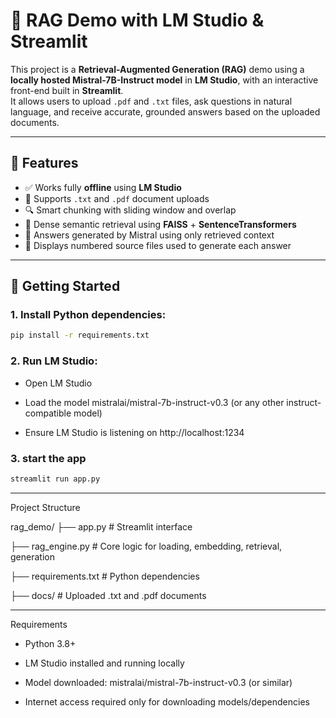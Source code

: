 # 🧠 RAG Demo with LM Studio & Streamlit

This project is a **Retrieval-Augmented Generation (RAG)** demo using a **locally hosted Mistral-7B-Instruct model** in **LM Studio**, with an interactive front-end built in **Streamlit**.  
It allows users to upload `.pdf` and `.txt` files, ask questions in natural language, and receive accurate, grounded answers based on the uploaded documents.

---

## 🎯 Features

- ✅ Works fully **offline** using **LM Studio**
- 📄 Supports `.txt` and `.pdf` document uploads
- 🔍 Smart chunking with sliding window and overlap
- 🧠 Dense semantic retrieval using **FAISS** + **SentenceTransformers**
- 🤖 Answers generated by Mistral using only retrieved context
- 🔎 Displays numbered source files used to generate each answer

---

## 🚀 Getting Started

### 1. Install Python dependencies:

```bash
pip install -r requirements.txt
```

### 2.  Run LM Studio:
- Open LM Studio

- Load the model mistralai/mistral-7b-instruct-v0.3 (or any other instruct-compatible model)

- Ensure LM Studio is listening on http://localhost:1234

### 3. start the app

```bash
streamlit run app.py
```
---

Project Structure

rag_demo/
├── app.py                # Streamlit interface

├── rag_engine.py         # Core logic for loading, embedding, retrieval, generation

├── requirements.txt      # Python dependencies

├── docs/                 # Uploaded .txt and .pdf documents

---

Requirements

- Python 3.8+

- LM Studio installed and running locally

- Model downloaded: mistralai/mistral-7b-instruct-v0.3 (or similar)

- Internet access required only for downloading models/dependencies

